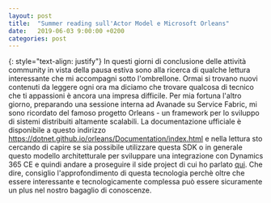 ```yaml
---
layout: post
title:  "Summer reading sull'Actor Model e Microsoft Orleans"
date:   2019-06-03 9:00:00 +0200
categories: post
---
```

{: style="text-align: justify"}
In questi giorni di conclusione delle attività community in vista della pausa estiva sono alla ricerca di qualche lettura interessante che mi accompagni sotto l'ombrellone. Ormai si trovano nuovi contenuti da leggere ogni ora ma diciamo che trovare qualcosa di tecnico che ti appassioni è ancora una impresa difficile. Per mia fortuna l'altro giorno, preparando una sessione interna ad Avanade su Service Fabric, mi sono ricordato del famoso progetto Orleans - un framework per lo sviluppo di sistemi distribuiti altamente scalabili. La documentazione ufficiale è disponibile a questo indirizzo https://dotnet.github.io/orleans/Documentation/index.html e nella lettura sto cercando di capire se sia possibile utilizzare questa SDK o in generale questo modello architetturale per sviluppare una integrazione con Dynamics 365 CE e quindi andare a proseguire il side project di cui ho parlato [qui](https://giancarlolelli.github.io/post/2019/04/15/reference-implementation-dynamics-365-microservices.html). Che dire, consiglio l'approfondimento di questa tecnologia perchè oltre che essere interessante e tecnologicamente complessa può essere sicuramente un plus nel nostro bagaglio di conoscenze. 